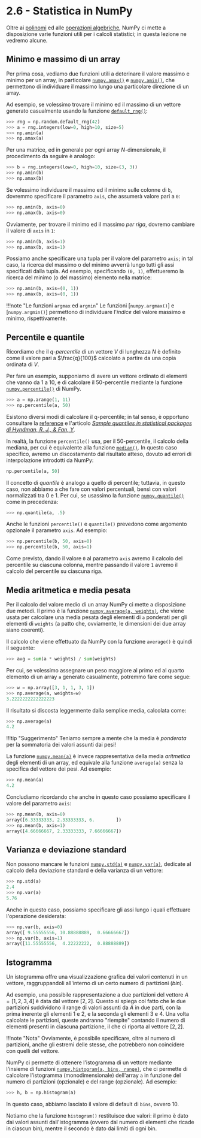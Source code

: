 # 2.6 - Statistica in NumPy

Oltre ai [polinomi](../05_polynomials/lecture.md) ed alle [operazioni algebriche](../04_algebra/lecture.md), NumPy ci mette a disposizione varie funzioni utili per i calcoli statistici; in questa lezione ne vedremo alcune.

## Minimo e massimo di un array

Per prima cosa, vediamo due funzioni utili a deterinare il valore massimo e minimo per un array, in particolare [`numpy.amax()`](https://numpy.org/doc/stable/reference/generated/numpy.amax.html) e [`numpy.amin()`](https://numpy.org/doc/stable/reference/generated/numpy.amin.html), che permettono di individuare il massimo lungo una particolare direzione di un array.

Ad esempio, se volessimo trovare il minimo ed il massimo di un vettore generato casualmente usando la funzione [`default_rng()`](https://numpy.org/doc/stable/reference/random/generator.html):

```py
>>> rng = np.random.default_rng(42)
>>> a = rng.integers(low=0, high=10, size=5)
>>> np.amin(a)
>>> np.amax(a)
```

Per una matrice, ed in generale per ogni array $N$-dimensionale, il procedimento da seguire è analogo:

```py
>>> b = rng.integers(low=0, high=10, size=(3, 3))
>>> np.amin(b)
>>> np.amax(b)
```

Se volessimo individuare il massimo ed il minimo sulle colonne di `b`, dovremmo specificare il parametro `axis`, che assumerà valore pari a `0`:

```py
>>> np.amin(b, axis=0)
>>> np.amax(b, axis=0)
```

Ovviamente, per trovare il minimo ed il massimo *per riga*, dovremo cambiare il valore di `axis` in `1`:

```py
>>> np.amin(b, axis=1)
>>> np.amax(b, axis=1)
```

Possiamo anche specificare una tupla per il valore del parametro `axis`; in tal caso, la ricerca del massimo o del minimo avverrà lungo tutti gli assi specificati dalla tupla. Ad esempio, specificando `(0, 1)`, effettueremo la ricerca del minimo (o del massimo) elemento nella matrice:

```py
>>> np.amin(b, axis=(0, 1))
>>> np.amax(b, axis=(0, 1))
```

!!!note "Le funzioni `argmax` ed `argmin`"
    Le funzioni [`numpy.argmax()`] e [`numpy.argmin()`] permettono di individuare l'*indice* del valore massimo e minimo, rispettivamente.

## Percentile e quantile

Ricordiamo che il *q-percentile* di un vettore $V$ di lunghezza $N$ è definito come il valore pari a $\frac{q}{100}$ calcolato a partire da una copia ordinata di $V$.

Per fare un esempio, supponiamo di avere un vettore ordinato di elementi che vanno da $1$ a $10$, e di calcolare il $50$-percentile mediante la funzione [`numpy.percentile()`](https://numpy.org/doc/stable/reference/generated/numpy.percentile.html) di NumPy.

```py
>>> a = np.arange(1, 11)
>>> np.percentile(a, 50)
```

Esistono diversi modi di calcolare il q-percentile; in tal senso, è opportuno consultare la [reference](https://numpy.org/doc/stable/reference/generated/numpy.percentile.html) e l'articolo [*Sample quantiles in statistical packages di Hyndman, R. J., & Fan, Y*](https://www.tandfonline.com/doi/abs/10.1080/00031305.1996.10473566).

In realtà, la funzione `percentile()` usa, per il $50$-percentile, il calcolo della mediana, per cui è equivalente alla funzione [`median()`](https://numpy.org/doc/stable/reference/generated/numpy.median.html). In questo caso specifico, avremo un discostamento dal risultato atteso, dovuto ad errori di interpolazione introdotti da NumPy:

```py
np.percentile(a, 50)
```

Il concetto di *quantile* è analogo a quello di percentile; tuttavia, in questo caso, non abbiamo a che fare con valori percentuali, bensì con valori normalizzati tra $0$ e $1$. Per cui, se usassimo la funzione [`numpy.quantile()`](https://numpy.org/doc/stable/reference/generated/numpy.quantile.html) come in precedenza:

```py
>>> np.quantile(a, .5)
```

Anche le funzioni `percentile()` e `quantile()` prevedono come argomento opzionale il parametro `axis`. Ad esempio:

```py
>>> np.percentile(b, 50, axis=0)
>>> np.percentile(b, 50, axis=1)
```

Come previsto, dando il valore `0` al parametro `axis` avremo il calcolo del percentile su ciascuna colonna, mentre passando il valore `1` avremo il calcolo del percentile su ciascuna riga.

## Media aritmetica e media pesata

Per il calcolo del valore medio di un array NumPy ci mette a disposizione due metodi. Il primo è la funzione [`numpy.average(a, weights)`](https://numpy.org/doc/stable/reference/generated/numpy.average.html), che viene usata per calcolare una media pesata degli elementi di `a` ponderati per gli elementi di `weights` (a patto che, ovviamente, le dimensioni dei due array siano coerenti).

Il calcolo che viene effettuato da NumPy con la funzione `average()` è quindi il seguente:

```py
>>> avg = sum(a * weights) / sum(weights)
```

Per cui, se volessimo assegnare un peso maggiore al primo ed al quarto elemento di un array `a` generato casualmente, potremmo fare come segue:

```py
>>> w = np.array([3, 1, 1, 3, 1])
>>> np.average(a, weights=w)
3.2222222222222223
```

Il risultato si discosta leggermente dalla semplice media, calcolata come:

```py
>>> np.average(a)
4.2
```

!!!tip "Suggerimento"
    Teniamo sempre a mente che la media è *ponderata* per la sommatoria dei valori assunti dai pesi!

La funzione [`numpy.mean(a)`](https://numpy.org/doc/stable/reference/generated/numpy.mean.html) è invece rappresentativa della media *aritmetica* degli elementi di un array, ed equivale alla funzione `average(a)` senza la specifica del vettore dei pesi. Ad esempio:

```py
>>> np.mean(a)
4.2
```

Concludiamo ricordando che anche in questo caso possiamo specificare il valore del parametro `axis`:

```py
>>> np.mean(b, axis=0)
array([6.33333333, 2.33333333, 6.        ])
>>> np.mean(b, axis=1)
array([4.66666667, 2.33333333, 7.66666667])
```

## Varianza e deviazione standard

Non possono mancare le funzioni [`numpy.std(a)`](https://numpy.org/doc/stable/reference/generated/numpy.std.html) e [`numpy.var(a)`](https://numpy.org/doc/stable/reference/generated/numpy.var.html), dedicate al calcolo della deviazione standard e della varianza di un vettore:

```py
>>> np.std(a)
2.4
>>> np.var(a)
5.76
```

Anche in questo caso, possiamo specificare gli assi lungo i quali effettuare l'operazione desiderata:

```py
>>> np.var(b, axis=0)
array([ 9.55555556, 10.88888889,  0.66666667])
>>> np.var(b, axis=1)
array([11.55555556,  4.22222222,  0.88888889])
```

## Istogramma

Un istogramma offre una visualizzazione grafica dei valori contenuti in un vettore, raggruppandoli all'interno di un certo numero di partizioni (*bin*).

Ad esempio, una possibile rappresentazione a due partizioni del vettore $A = [1, 2, 3, 4]$ è data dal vettore $[2, 2]$. Questo si spiega col fatto che le due partizioni suddividono il range di valori assunti da $A$ in due parti, con la prima inerente gli elementi $1$ e $2$, e la seconda gli elementi $3$ e $4$. Una volta calcolate le partizioni, queste andranno "riempite" contando il numero di elementi presenti in ciascuna partizione, il che ci riporta al vettore $[2, 2]$.

!!!note "Nota"
    Ovviamente, è possibile specificare, oltre al numero di partizioni, anche gli estremi delle stesse, che potrebbero non coincidere con quelli del vettore.

NumPy ci permette di ottenere l'istogramma di un vettore mediante l'insieme di funzioni [`numpy.histogram(a, bins, range)`](https://numpy.org/doc/stable/reference/generated/numpy.histogram.html), che ci permette di calcolare l'istogramma (monodimensionale) dell'array `a` in funzione del numero di partizioni (opzionale) e del range (opzionale). Ad esempio:

```py
>>> h, b = np.histogram(a)
```

In questo caso, abbiamo lasciato il valore di default di `bins`, ovvero 10.

Notiamo che la funzione `histogram()` restituisce due valori: il primo è dato dai valori assunti dall'istogramma (ovvero dal numero di elementi che ricade in ciascun bin), mentre il secondo è dato dai limiti di ogni bin.
